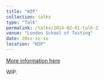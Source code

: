 ```yaml
---
title: "WIP"
collection: talks
type: "Talk"
permalink: /talks/2014-02-01-talk-2
venue: "London School of Testing"
date: 20xx-xx-xx
location: "WIP"
---
```


[More information here](http://example2.com)

WIP.
